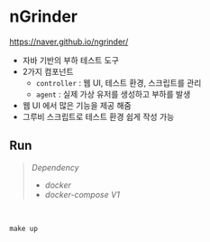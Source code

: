 # nGrinder
https://naver.github.io/ngrinder/
* 자바 기반의 부하 테스트 도구
* 2가지 컴포넌트
  * `controller` : 웹 UI, 테스트 환경, 스크립트를 관리
  * `agent` : 실제 가상 유저를 생성하고 부하를 발생
* 웹 UI 에서 많은 기능을 제공 해줌
* 그루비 스크립트로 테스트 환경 쉽게 작성 가능

## Run

> *Dependency*
> * *docker*
> * *docker-compose V1*

<br>

```shell
make up
```